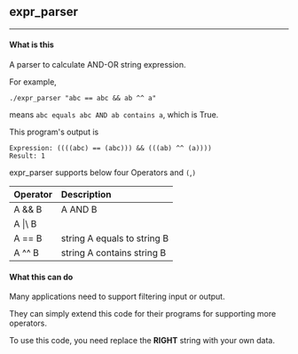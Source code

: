 ## expr_parser
---

#### What is this

A parser to calculate AND-OR string expression.

For example,

    ./expr_parser "abc == abc && ab ^^ a"

means `abc equals abc AND ab contains a`, which is True.

This program's output is


    Expression: ((((abc) == (abc))) && (((ab) ^^ (a))))
    Result: 1

expr_parser supports below four Operators and `(`,`)`

Operator|Description
:-|:-
A && B|A AND B
A \|\ B||A OR B
A == B| string A equals to string B
A ^^ B| string A contains string B

#### What this can do

Many applications need to support filtering input or output.

They can simply extend this code for their programs for supporting more operators.

To use this code, you need replace the **RIGHT** string with your own data.
